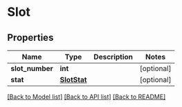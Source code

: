 # Slot

## Properties
Name | Type | Description | Notes
------------ | ------------- | ------------- | -------------
**slot_number** | **int** |  | [optional] 
**stat** | [**SlotStat**](SlotStat.md) |  | [optional] 

[[Back to Model list]](../README.md#documentation-for-models) [[Back to API list]](../README.md#documentation-for-api-endpoints) [[Back to README]](../README.md)


